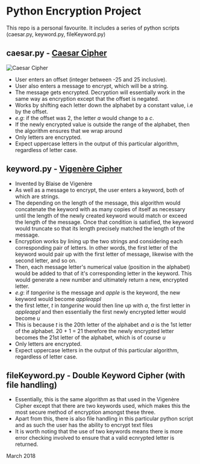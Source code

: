 # Python Encryption Project
This repo is a personal favourite. It includes a series of python scripts (caesar.py, keyword.py, fileKeyword.py)

caesar.py - [Caesar Cipher](https://en.wikipedia.org/wiki/Caesar_cipher)
-
<img src = "https://upload.wikimedia.org/wikipedia/commons/thumb/4/4a/Caesar_cipher_left_shift_of_3.svg/1200px-Caesar_cipher_left_shift_of_3.svg.png" alt = "Caesar Cipher" style="margin:auto">

- User enters an offset (integer between -25 and 25 inclusive).
- User also enters a message to encrypt, which will be a string.
- The message gets encrypted. Decryption will essentially work in the same way as encryption except that the offset is negated.
- Works by shifting each letter down the alphabet by a constant value, i.e by the offset.
- *e.g*: if the offset was 2, the letter *a* would change to a *c*.
- If the newly encrypted value is outside the range of the alphabet, then the algorithm ensures that we wrap around
- Only letters are encrypted.
- Expect uppercase letters in the output of this particular algorithm, regardless of letter case.

keyword.py - [Vigenère Cipher](https://en.wikipedia.org/wiki/Vigen%C3%A8re_cipher)
-

- Invented by Blaise de Vigenère
- As well as a message to encrypt, the user enters a keyword, both of which are strings.
- The depending on the length of the message, this algorithm would concatenate the keyword with as many copies of itself as necessary until the length of the newly created keyword would match or exceed the length of the message. Once that condition is satisfied, the keyword would truncate so that its length precisely matched the length of the message.
- Encryption works by lining up the two strings and considering each corresponding pair of letters. In other words, the first letter of the keyword would pair up with the first letter of message, likewise with the second letter, and so on.
- Then, each message letter's numerical value (position in the alphabet) would be added to that of it's corresponding letter in the keyword. This would generate a new number and ultimately return a new, encrypted letter.
- *e.g*: if *tangerine* is the message and *apple* is the keyword, the new keyword would become *appleappl*
- the first letter, *t* in *tangerine* would then line up with *a*, the first letter in *appleappl* and then essentially the first newly encrypted letter would become *u*
- This is because *t* is the 20th letter of the alphabet and *a* is the 1st letter of the alphabet. 20 + 1 = 21 therefore the newly encrypted letter becomes the 21st letter of the alphabet, which is of course *u* 
- Only letters are encrypted.
- Expect uppercase letters in the output of this particular algorithm, regardless of letter case.

fileKeyword.py - Double Keyword Cipher (with file handling)
-
- Essentially, this is the same algorithm as that used in the Vigenère Cipher except that there are two keywords used, which makes this the most secure method of encryption amongst these three.
- Apart from this, there is also file handling in this particular python script and as such the user has the ability to encrypt text files
- It is worth noting that the use of two keywords means there is more error checking involved to ensure that a valid ecnrypted letter is returned.

March 2018
